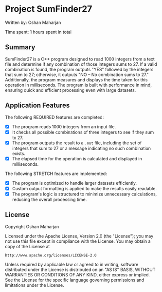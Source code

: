 
# Project SumFinder27

Written by: Oshan Maharjan

Time spent: 1 hours spent in total

## Summary

SumFinder27 is a C++ program designed to read 1000 integers from a text file and determine if any combination of those integers sums to 27. 
If a valid combination is found, the program outputs "YES" followed by the integers that sum to 27; otherwise, it outputs "NO – No combination sums to 27." 
Additionally, the program measures and displays the time taken for this operation in milliseconds. 
The program is built with performance in mind, ensuring quick and efficient processing even with large datasets.

## Application Features

The following REQUIRED features are completed:

- [x] The program reads 1000 integers from an input file.
- [x] It checks all possible combinations of three integers to see if they sum to 27.
- [x] The program outputs the result to a `.out` file, including the set of integers that sum to 27 or a message indicating no such combination exists.
- [x] The elapsed time for the operation is calculated and displayed in milliseconds.

The following STRETCH features are implemented:

- [x] The program is optimized to handle larger datasets efficiently.
- [x] Custom output formatting is applied to make the results easily readable.
- [x] The program's logic is structured to minimize unnecessary calculations, reducing the overall processing time.

## License

Copyright Oshan Maharjan

Licensed under the Apache License, Version 2.0 (the "License");
you may not use this file except in compliance with the License.
You may obtain a copy of the License at

    http://www.apache.org/licenses/LICENSE-2.0

Unless required by applicable law or agreed to in writing, software
distributed under the License is distributed on an "AS IS" BASIS,
WITHOUT WARRANTIES OR CONDITIONS OF ANY KIND, either express or implied.
See the License for the specific language governing permissions and
limitations under the License.
